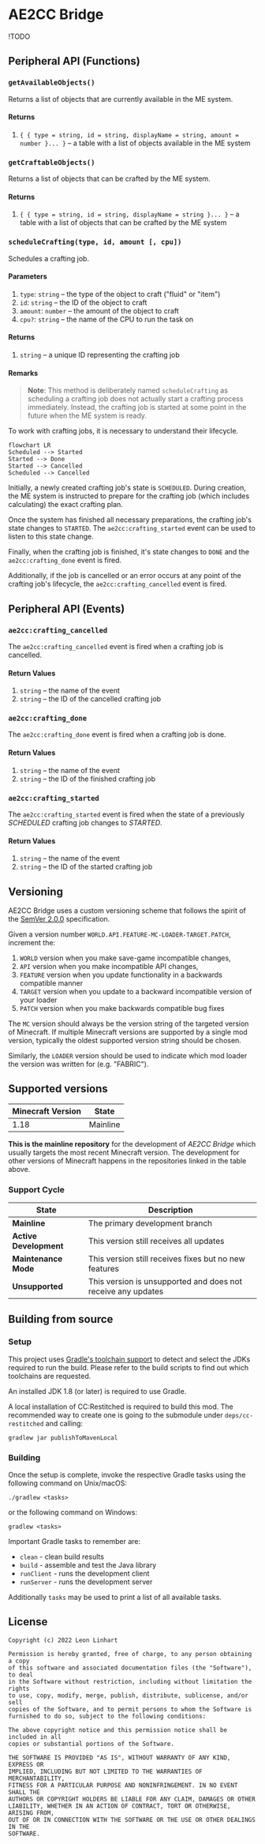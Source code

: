 # AE2CC Bridge

!TODO

## Peripheral API (Functions)

### `getAvailableObjects()`

Returns a list of objects that are currently available in the ME system.

#### Returns

1. `{ { type = string, id = string, displayName = string, amount = number }... }` –
   a table with a list of objects available in the ME system


### `getCraftableObjects()`

Returns a list of objects that can be crafted by the ME system.

#### Returns

1. `{ { type = string, id = string, displayName = string }... }` – a table with
   a list of objects that can be crafted by the ME system


### `scheduleCrafting(type, id, amount [, cpu])`

Schedules a crafting job.

#### Parameters

1. `type`: `string` – the type of the object to craft ("fluid" or "item")
2. `id`: `string` – the ID of the object to craft
3. `amount`: `number` – the amount of the object to craft
4. `cpu?`: `string` – the name of the CPU to run the task on

#### Returns

1. `string` – a unique ID representing the crafting job

#### Remarks

> **Note**: This method is deliberately named `scheduleCrafting` as scheduling a
> crafting job does not actually start a crafting process immediately. Instead,
> the crafting job is started at some point in the future when the ME system is
> ready.

To work with crafting jobs, it is necessary to understand their lifecycle.

```mermaid
flowchart LR
Scheduled --> Started
Started --> Done
Started --> Cancelled
Scheduled --> Cancelled
```

Initially, a newly created crafting job's state is `SCHEDULED`. During creation,
the ME system is instructed to prepare for the crafting job (which includes
calculating) the exact crafting plan.

Once the system has finished all necessary preparations, the crafting job's
state changes to `STARTED`. The `ae2cc:crafting_started` event can be used to
listen to this state change.

Finally, when the crafting job is finished, it's state changes to `DONE` and the
`ae2cc:crafting_done` event is fired.

Additionally, if the job is cancelled or an error occurs at any point of the
crafting job's lifecycle, the `ae2cc:crafting_cancelled` event is fired.


## Peripheral API (Events)

### `ae2cc:crafting_cancelled`

The `ae2cc:crafting_cancelled` event is fired when a crafting job is cancelled.

#### Return Values

1. `string` – the name of the event
2. `string` – the ID of the cancelled crafting job


### `ae2cc:crafting_done`

The `ae2cc:crafting_done` event is fired when a crafting job is done.

#### Return Values

1. `string` – the name of the event
2. `string` – the ID of the finished crafting job


### `ae2cc:crafting_started`

The `ae2cc:crafting_started` event is fired when the state of a previously
_SCHEDULED_ crafting job changes to _STARTED_.

#### Return Values

1. `string` – the name of the event 
2. `string` – the ID of the started crafting job


## Versioning

AE2CC Bridge uses a custom versioning scheme that follows the spirit of the
[SemVer 2.0.0](https://semver.org/spec/v2.0.0.html) specification.

Given a version number `WORLD.API.FEATURE-MC-LOADER-TARGET.PATCH`, increment the:

1. `WORLD` version when you make save-game incompatible changes,
2. `API` version when you make incompatible API changes,
3. `FEATURE` version when you update functionality in a backwards compatible
   manner
4. `TARGET` version when you update to a backward incompatible version of your
   loader
5. `PATCH` version when you make backwards compatible bug fixes

The `MC` version should always be the version string of the targeted version of
Minecraft. If multiple Minecraft versions are supported by a single mod version,
typically the oldest supported version string should be chosen.

Similarly, the `LOADER` version should be used to indicate which mod loader the
version was written for (e.g. "FABRIC").


## Supported versions

| Minecraft Version | State              |
|-------------------|--------------------|
| 1.18              | Mainline           |

**This is the mainline repository** for the development of _AE2CC Bridge_ which
usually targets the most recent Minecraft version. The development for other
versions of Minecraft happens in the repositories linked in the table above.


### Support Cycle

| State                  | Description                                                  |
|------------------------|--------------------------------------------------------------|
| **Mainline**           | The primary development branch                               |
| **Active Development** | This version still receives all updates                      |
| **Maintenance Mode**   | This version still receives fixes but no new features        |
| **Unsupported**        | This version is unsupported and does not receive any updates |


## Building from source

### Setup

This project uses [Gradle's toolchain support](https://docs.gradle.org/7.6/userguide/toolchains.html)
to detect and select the JDKs required to run the build. Please refer to the
build scripts to find out which toolchains are requested.

An installed JDK 1.8 (or later) is required to use Gradle.

A local installation of CC:Restitched is required to build this mod. The
recommended way to create one is going to the submodule under `deps/cc-restitched`
and calling:

    gradlew jar publishToMavenLocal

### Building

Once the setup is complete, invoke the respective Gradle tasks using the
following command on Unix/macOS:

    ./gradlew <tasks>

or the following command on Windows:

    gradlew <tasks>

Important Gradle tasks to remember are:
- `clean`                   - clean build results
- `build`                   - assemble and test the Java library
- `runClient`               - runs the development client
- `runServer`               - runs the development server

Additionally `tasks` may be used to print a list of all available tasks.


## License

```
Copyright (c) 2022 Leon Linhart

Permission is hereby granted, free of charge, to any person obtaining a copy
of this software and associated documentation files (the "Software"), to deal
in the Software without restriction, including without limitation the rights
to use, copy, modify, merge, publish, distribute, sublicense, and/or sell
copies of the Software, and to permit persons to whom the Software is
furnished to do so, subject to the following conditions:

The above copyright notice and this permission notice shall be included in all
copies or substantial portions of the Software.

THE SOFTWARE IS PROVIDED "AS IS", WITHOUT WARRANTY OF ANY KIND, EXPRESS OR
IMPLIED, INCLUDING BUT NOT LIMITED TO THE WARRANTIES OF MERCHANTABILITY,
FITNESS FOR A PARTICULAR PURPOSE AND NONINFRINGEMENT. IN NO EVENT SHALL THE
AUTHORS OR COPYRIGHT HOLDERS BE LIABLE FOR ANY CLAIM, DAMAGES OR OTHER
LIABILITY, WHETHER IN AN ACTION OF CONTRACT, TORT OR OTHERWISE, ARISING FROM,
OUT OF OR IN CONNECTION WITH THE SOFTWARE OR THE USE OR OTHER DEALINGS IN THE
SOFTWARE.
```